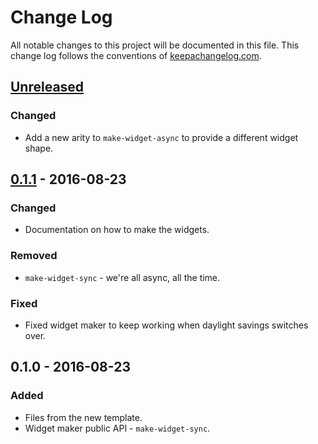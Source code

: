 # Change Log
All notable changes to this project will be documented in this file. This change log follows the conventions of [keepachangelog.com](http://keepachangelog.com/).

## [Unreleased]
### Changed
- Add a new arity to `make-widget-async` to provide a different widget shape.

## [0.1.1] - 2016-08-23
### Changed
- Documentation on how to make the widgets.

### Removed
- `make-widget-sync` - we're all async, all the time.

### Fixed
- Fixed widget maker to keep working when daylight savings switches over.

## 0.1.0 - 2016-08-23
### Added
- Files from the new template.
- Widget maker public API - `make-widget-sync`.

[Unreleased]: https://github.com/your-name/clojureintro/compare/0.1.1...HEAD
[0.1.1]: https://github.com/your-name/clojureintro/compare/0.1.0...0.1.1
